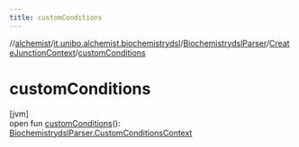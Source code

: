 ```yaml
---
title: customConditions
---
```

//[alchemist](../../../../index.html)/[it.unibo.alchemist.biochemistrydsl](../../index.html)/[BiochemistrydslParser](../index.html)/[CreateJunctionContext](index.html)/[customConditions](custom-conditions.html)



# customConditions



[jvm]\
open fun [customConditions](custom-conditions.html)(): [BiochemistrydslParser.CustomConditionsContext](../-custom-conditions-context/index.html)




